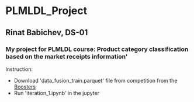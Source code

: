 # PLMLDL_Project

## Rinat Babichev, DS-01

### My project for PLMLDL course: Product category classification based on the market receipts information'

Instruction:
- Download 'data_fusion_train.parquet' file from competition from the [Boosters](https://boosters.pro/championship/data_fusion/overview)
- Run 'iteration_1.ipynb' in the jupyter